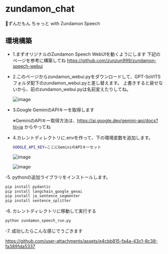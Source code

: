# zundamon_chat
🫛ずんだもん ちゃっと with Zundamon Speech

## 環境構築
- 1.まずオリジナルのZundamon Speech WebUIを動くようにします
  下記のページを参考に構築してね
  https://github.com/zunzun999/zundamon-speech-webui

- 2.このページからzundamon_webui.pyをダウンロードして、GPT-SoVITSフォルダ配下のzundamon_webui.pyと差し替えます。
  上書きすると戻せないから、前のzundamon_webui.pyは名前変えたりしてね。
  
  ![image](https://github.com/user-attachments/assets/e188dbc4-e2bb-45ff-bd32-6f085ba41309)

- 3.Google GeminiのAPIキーを取得します
  
  ※GeminiのAPIキー取得方法は、https://ai.google.dev/gemini-api/docs?hl=ja からやってね

- 4.カレントディレクトリに.envを作って、下の環境変数を追加します。
  ```bash
  GOOGLE_API_KEY=ここにGeminiのAPIキーセット
  ```
  ![image](https://github.com/user-attachments/assets/7c3e01a0-6b3c-4d87-9c38-12c425c479d2)

  ![image](https://github.com/user-attachments/assets/87fefa6f-fa3b-490a-baef-3e77f272a9df)

-5. pythonの追加ライブラリをインストールします。
  ```bash
  pip install pydantic
  pip install langchain_google_genai
  pip install ja_sentence_segmenter
  pip install sentence_splitter
  ```

-6. カレントディレクトリに移動して実行する
  ```bash
  python zundamon_speech_run.py
  ```

-7. 成功したらこんな感じでうごきます

  https://github.com/user-attachments/assets/e4cbb815-fa4a-43c1-8c38-fa3891da5337

